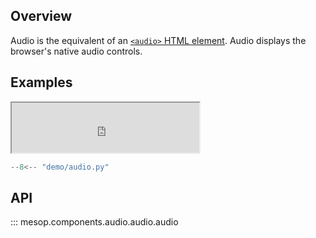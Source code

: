## Overview

Audio is the equivalent of an [`<audio>` HTML element](https://developer.mozilla.org/en-US/docs/Web/HTML/Element/audio). Audio displays the browser's native audio controls.

## Examples

<iframe class="component-demo" src="https://mesop-y677hytkra-uc.a.run.app/audio" style="height: 80px"></iframe>

```python
--8<-- "demo/audio.py"
```

## API

::: mesop.components.audio.audio.audio
